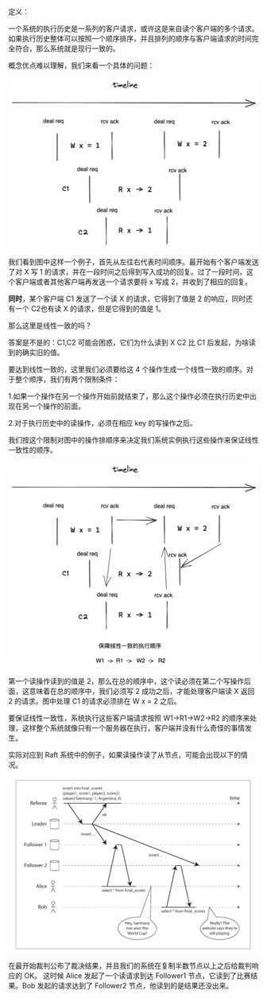 定义：

一个系统的执行历史是一系列的客户请求，或许这是来自读个客户端的多个请求。如果执行历史整体可以按照一个顺序排序，并且排列的顺序与客户端请求的时间完全符合，那么系统就是现行一致的。

概念优点难以理解，我们来看一个具体的问题：

![线性化1](imgs/linearizability_001.png)

我们看到图中这样一个例子，首先从左往右代表时间顺序。最开始有个客户端发送了对 X 写 1 的请求，并在一段时间之后得到写入成功的回复。过了一段时间，这个客户端或者其他客户端再发送一个请求要将 x 写成 2，并收到了相应的回复。

**同时**，某个客户端 C1 发送了一个读 X 的请求，它得到了值是 2 的响应，同时还有一个 C2也有读 X 的请求，但是它得到的值是 1。

那么这里是线性一致的吗？

答案是不是的：C1,C2 可能会困惑，它们为什么读到 X C2 比 C1 后发起，为啥读到的确实旧的值。

要达到线性一致的，这里我们必须要给这 4 个操作生成一个线性一致的顺序。对于整个顺序，我们有两个限制条件：

1.如果一个操作在另一个操作开始前就结束了，那么这个操作必须在执行历史中出现在另一个操作的前面。

2.对于执行历史中的读操作，必须在相应 key 的写操作之后。

我们按这个限制对图中的操作排顺序来决定我们系统实例执行这些操作来保证线性一致性的顺序。

![线性化2](imgs/linearizability_002.png)

第一个读操作读到的值是 2，那么在总的顺序中，这个读必须在第二个写操作后面，这意味着在总的顺序中，我们必须写 2 成功之后，才能处理客户端读 X 返回 2 的请求。图中处理 C1 的请求必须排在 W x = 2 之后。

要保证线性一致性，系统执行这些客户端请求按照 W1->R1->W2->R2 的顺序来处理，这样整个系统就像只有一个服务器在执行，客户端并没有什么奇怪的事情发生。

实际对应到 Raft 系统中的例子，如果读操作读了从节点，可能会出现以下的情况。

![例子](imgs/linera_example.png)

在最开始裁判公布了裁决结果，并且我们的系统在复制半数节点以上之后给裁判响应的 OK。
这时候 Alice 发起了一个读请求到达 Follower1 节点，它读到了比赛结果。Bob 发起的请求达到了 Follower2 节点，他读到的是结果还没出来。
